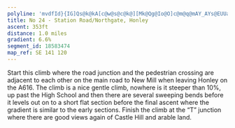 ```yaml
---
polyline: 'mvdfId}{IG]Qs@k@kA[c@w@s@c@k@][Mk@Qg@Io@O]c@m@q@mAY_AYs@EUUa@u@e@e@k@e@GWFMDy@v@SLYj@u@r@k@p@[LGNS?_@OE@CWYc@YS_@o@aBeB_@]IAGIKm@TaB?c@LuAFWBcADm@Au@D{@Wu@KaAUq@_@q@}CiAy@e@M]GWGwB]wBCmADaBAi@Bo@?i@R{CDwBBe@GmB'
title: No 24 - Station Road/Northgate, Honley 
ascent: 353ft
distance: 1.0 miles
gradient: 6.6%
segment_id: 18583474
map_ref: SE 141 120
---
```


Start this climb where the road junction and the pedestrian crossing are adjacent to each
other on the main road to New Mill when leaving Honley on the A616.
The climb is a nice gentle climb, nowhere is it steeper than 10%, up past the High School and
then there are several sweeping bends before it levels out on to a short flat section before
the final ascent where the gradient is similar to the early sections. Finish the climb at the “T”
junction where there are good views again of Castle Hill and arable land.



